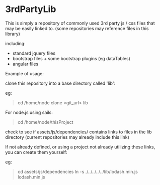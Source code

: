 # 3rdPartyLib

This is simply a repository of commonly used 3rd party js / css files that may be easily linked to.
(some repositories may reference files in this library)

including:
* standard jquery files
* bootstrap files + some bootstrap plugins (eg dataTables)
* angular files

Example of usage:

clone this repository into a base directory called 'lib':

eg:
> cd /home/node
> clone <git_url> lib

For node.js using sails:
> cd /home/node/thisProject

check to see if assets/js/dependencies/ contains links to files in the lib directory
(current repositories may already include this link)

If not already defined, or using a project not already utilizing these links, you can create them yourself:

eg:
> cd assets/js/dependencies
> ln -s ./../../../../lib/lodash.min.js lodash.min.js

